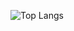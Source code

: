 ![Top Langs](https://github-readme-stats.vercel.app/api/top-langs/?username=Netetra&custom_title=Languages&layout=compact&&langs_count=10&locale=ja&border_radius&theme=cobalt2)
